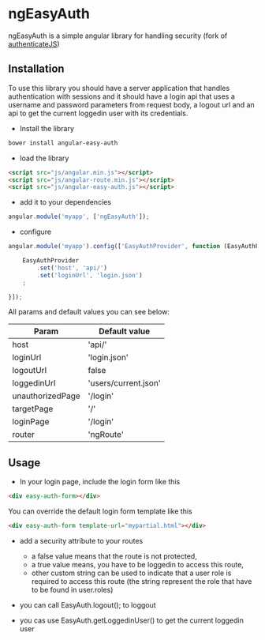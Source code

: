 ngEasyAuth
=============

ngEasyAuth is a simple angular library for handling security
(fork of [authenticateJS](https://github.com/youknowriad/authenticate.js))

Installation
------------

To use this library you should have a server application that handles authentication with sessions and it should have a login api that uses a username and password parameters from request body, a logout url and an api to get the current loggedin user with its credentials.

 * Install the library

```bash
bower install angular-easy-auth
```

 * load the library

```html
<script src="js/angular.min.js"></script>
<script src="js/angular-route.min.js"></script>
<script src="js/angular-easy-auth.js"></script>
```

 * add it to your dependencies

```javascript
angular.module('myapp', ['ngEasyAuth']);
```

 * configure

```javascript
angular.module('myapp').config(['EasyAuthProvider', function (EasyAuthProvider) {

    EasyAuthProvider
        .set('host', 'api/')
        .set('loginUrl', 'login.json')
    ;

}]);
```

All params and default values you can see below:

Param               | Default value
------------------- | -------------
host                | 'api/'
loginUrl            | 'login.json'
logoutUrl           | false
loggedinUrl         | 'users/current.json'
unauthorizedPage    | '/login'
targetPage          | '/'
loginPage           | '/login'
router              | 'ngRoute'

Usage
-----

 * In your login page, include the login form like this

```html
<div easy-auth-form></div>
```
You can override the default login form template like this

```html
<div easy-auth-form template-url="mypartial.html"></div>
```

 * add a security attribute to your routes
     * a false value means that the route is not protected,
     * a true value means, you have to be loggedin to access this route,
     * other custom string can be used to indicate that a user role is required to access this route (the string represent the role that have to be found in user.roles)

* you can call EasyAuth.logout(); to loggout

* you cas use EasyAuth.getLoggedinUser() to get the current loggedin user
